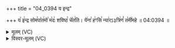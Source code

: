 +++
title = "04_0394 य इन्द्र"

+++
य꣡ इ꣢न्द्र सोम꣣पा꣡त꣢मो꣣ म꣡दः꣢ शविष्ठ꣣ चे꣡त꣢ति। ये꣢ना꣣ ह꣢ꣳसि꣣ न्या꣢रऽ३त्रि꣢णं꣣ त꣡मी꣢महे ॥ 04:0394 ॥

<details><summary>मूलम् (VC)</summary>

य꣡ इ꣢न्द्र सोम꣣पा꣡त꣢मो꣣ म꣡दः꣢ शविष्ठ꣣ चे꣡त꣢ति । ये꣢ना꣣ ह꣢ꣳसि न्या꣢꣯३꣱त्रिणं त꣡मी꣢महे ॥३९४॥
</details>

<details><summary>विस्वर-मूलम् (VC)</summary>

य इन्द्र सोमपातमो मदः शविष्ठ चेतति । येना हꣳसि न्या३त्रिणं तमीमहे ॥३९४॥
</details>